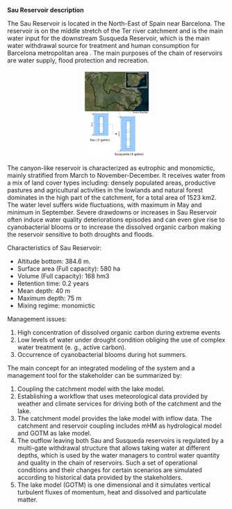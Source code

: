 
**Sau Reservoir description**

The Sau Reservoir is located in the North-East of Spain near Barcelona.
The reservoir is on the middle stretch of the Ter river catchment and 
is the main water input for the downstream Susqueda Reservoir, which is
the main water withdrawal source for treatment and human consumption for 
Barcelona metropolitan area . The main purposes of the chain of reservoirs
are water supply, flood protection and recreation.

<p align="center">
<img src="https://github.com/dmbettin/WATExR/blob/master/fig1_characteristic.png" width="30%">
</p>

The canyon-like reservoir is characterized as eutrophic and monomictic,
mainly stratified from March to November-December. It receives water from 
a mix of land cover types including: densely populated areas, productive 
pastures and agricultural activities in the lowlands and natural forest 
dominates in the high part of the catchment, for a total area of 1523 km2.
The water level suffers wide fluctuations, with maximum in May and minimum 
in September.  Severe drawdowns or increases in Sau Reservoir often induce 
water quality deteriorations episodes and can even give rise to cyanobacterial 
blooms or to increase the dissolved organic carbon making the reservoir sensitive
to both droughts and floods.



Characteristics of Sau Reservoir:

- Altitude bottom: 384.6 m.
- Surface area (Full capacity): 580 ha
- Volume (Full capacity): 168 hm3
- Retention time: 0.2 years
- Mean depth: 40 m
- Maximum depth: 75 m
- Mixing regime: monomictic

Management issues:
1. High concentration of dissolved organic carbon during extreme events
2. Low levels of water under drought condition obliging the use of complex
water treatment (e. g., active carbon).
3. Occurrence of cyanobacterial blooms during hot summers.

The main concept for an integrated modeling of the system and a management tool 
for the stakeholder can be summarized by:

1. Coupling the catchment model with the lake model.
2. Establishing a workflow that uses meteorological data provided by weather and 
climate services for driving both of the catchment and the lake. 
3. The catchment model provides the lake model with inflow data. The catchment
and reservoir coupling includes mHM as hydrological model and GOTM as lake model. 
4. The outflow leaving both Sau and Susqueda reservoirs is regulated by a multi-gate
withdrawal structure that allows taking water at different depths, which is used by
the water managers to control water quantity and quality in the chain of reservoirs.
Such a set of operational conditions and their changes for certain scenarios are 
simulated according to historical data provided by the stakeholders.
5. The lake model (GOTM) is one dimensional and it simulates vertical turbulent fluxes
of momentum, heat and dissolved and particulate matter.








